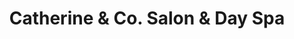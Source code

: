 ---
title: "Catherine & Co. Salon & Day Spa"
url: /meriden/catherine-and-co-salon-and-day-spa/
shop: beauty
---